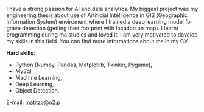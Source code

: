 I have a strong passion for AI and data analytics. My biggest project was my engineering thesis about use of Artificial Intelligence in GIS (Geographic Information System) enviroment where I trained a deep learning model for grave detection (getting their footprint with location on map). I learnt programming during ma studies and loved it. I am very motivated to develop my skills in this field. You can find more informations about me in my CV.
  
 **Hard skills**:  
- Python (Numpy, Pandas, Matplotlib, Tkinker, Pygame),  
- MySql,  
- Machine Learning,  
- Deep Learning,
- Object Detection.

E-mail: matitzo@o2.p

<!---
Matitzo/Matitzo is a ✨ special ✨ repository because its `README.md` (this file) appears on your GitHub profile.
You can click the Preview link to take a look at your changes.
--->
